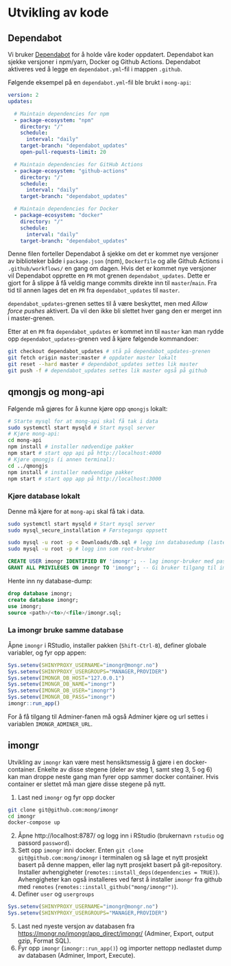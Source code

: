 # Utvikling av kode

## Dependabot

Vi bruker [Dependabot](https://docs.github.com/en/code-security/supply-chain-security/keeping-your-dependencies-updated-automatically/about-dependabot-version-updates) for å holde våre koder oppdatert. Dependabot kan sjekke versjoner i npm/yarn, Docker og Github Actions. Dependabot aktiveres ved å legge en `dependabot.yml`-fil i mappen `.github`.

Følgende eksempel på en `dependabot.yml`-fil ble brukt i `mong-api`:
```yml
version: 2
updates:

  # Maintain dependencies for npm
  - package-ecosystem: "npm"
    directory: "/"
    schedule:
      interval: "daily"
    target-branch: "dependabot_updates"
    open-pull-requests-limit: 20

  # Maintain dependencies for GitHub Actions
  - package-ecosystem: "github-actions"
    directory: "/"
    schedule:
      interval: "daily"
    target-branch: "dependabot_updates"

  # Maintain dependencies for Docker
  - package-ecosystem: "docker"
    directory: "/"
    schedule:
      interval: "daily"
    target-branch: "dependabot_updates"
```
Denne filen forteller Dependabot å sjekke om det er kommet nye versjoner av biblioteker både i `package.json` (npm), `Dockerfile` og alle Github Actions i `.github/workflows/` en gang om dagen. Hvis det er kommet nye versjoner vil Dependabot opprette en `PR` mot grenen `dependabot_updates`. Dette er gjort for å slippe å få veldig mange commits direkte inn til `master`/`main`. Fra tid til annen lages det en `PR` fra `dependabot_updates` til `master`.

`dependabot_updates`-grenen settes til å være beskyttet, men med *Allow force pushes* aktivert. Da vil den ikke bli slettet hver gang den er merget inn i master-grenen.

Etter at en `PR` fra `dependabot_updates` er kommet inn til `master` kan man rydde opp `dependabot_updates`-grenen ved å kjøre følgende kommandoer:

```bash
git checkout dependabot_updates # stå på dependabot_updates-grenen
git fetch origin master:master # oppdater master lokalt
git reset --hard master # dependabot_updates settes lik master
git push -f # dependabot_updates settes lik master også på github
```

## qmongjs og mong-api

Følgende må gjøres for å kunne kjøre opp `qmongjs` lokalt:

```bash
# Starte mysql for at mong-api skal få tak i data
sudo systemctl start mysqld # Start mysql server
# Kjøre mong-api:
cd mong-api
npm install # installer nødvendige pakker
npm start # start opp api på http://localhost:4000
# Kjøre qmongjs (i annen terminal):
cd ../qmongjs
npm install # installer nødvendige pakker
npm start # start opp app på http://localhost:3000
```


### Kjøre database lokalt

Denne må kjøre for at `mong-api` skal få tak i data.

```bash
sudo systemctl start mysqld # Start mysql server
sudo mysql_secure_installation # Førstegangs oppsett
```

```bash
sudo mysql -u root -p < Downloads/db.sql # legg inn databasedump (lastet ned fra mongr.no)
sudo mysql -u root -p # logg inn som root-bruker
```

```sql
CREATE USER imongr IDENTIFIED BY 'imongr'; -- lag imongr-bruker med passord imongr
GRANT ALL PRIVILEGES ON imongr TO 'imongr'; -- Gi bruker tilgang til imongr database
```

Hente inn ny database-dump:
```sql
drop database imongr;
create database imongr;
use imongr;
source <path>/<to>/<file>/imongr.sql;
```

### La imongr bruke samme database 

Åpne `imongr` i RStudio, installer pakken (`Shift-Ctrl-B`), definer globale variabler, og fyr opp appen:
```r
Sys.setenv(SHINYPROXY_USERNAME="imongr@mongr.no")
Sys.setenv(SHINYPROXY_USERGROUPS="MANAGER,PROVIDER")
Sys.setenv(IMONGR_DB_HOST="127.0.0.1")
Sys.setenv(IMONGR_DB_NAME="imongr")
Sys.setenv(IMONGR_DB_USER="imongr")
Sys.setenv(IMONGR_DB_PASS="imongr")
imongr::run_app()
```

For å få tilgang til Adminer-fanen må også Adminer kjøre og url settes i variablen `IMONGR_ADMINER_URL`.

## imongr

Utvikling av `imongr` kan være mest hensiktsmessig å gjøre i en docker-container. Enkelte av disse stegene (deler av steg 1, samt steg 3, 5 og 6) kan man droppe neste gang man fyrer opp sammer docker container. Hvis container er slettet må man gjøre disse stegene på nytt.

1. Last ned `imongr` og fyr opp docker
```bash
git clone git@github.com:mong/imongr
cd imongr
docker-compose up
```
2. Åpne http://localhost:8787/ og logg inn i RStudio (brukernavn `rstudio` og passord `password`).
3. Sett opp `imongr` inni docker. Enten `git clone git@github.com:mong/imongr` i terminalen og så lage et nytt prosjekt basert på denne mappen, eller lag nytt prosjekt basert på git-repository. Installer avhengigheter (`remotes::install_deps(dependencies = TRUE)`). Avhengigheter kan også installeres ved først å installer `imongr` fra github med `remotes` (`remotes::install_github("mong/imongr")`).
4. Definer `user` og `usergroups`
```r
Sys.setenv(SHINYPROXY_USERNAME="imongr@mongr.no")
Sys.setenv(SHINYPROXY_USERGROUPS="MANAGER,PROVIDER")
```
5. Last ned nyeste versjon av databasen fra https://mongr.no/imongr/app_direct/imongr/ (Adminer, Export, output gzip, Format SQL).
6. Fyr opp `imongr` (`imongr::run_app()`) og importer nettopp nedlastet dump av databasen (Adminer, Import, Execute).
